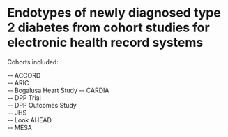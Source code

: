 # Endotypes of newly diagnosed type 2 diabetes from cohort studies for electronic health record systems

Cohorts included:

-- ACCORD  
-- ARIC    
-- Bogalusa Heart Study
-- CARDIA  
-- DPP Trial  
-- DPP Outcomes Study  
-- JHS  
-- Look AHEAD  
-- MESA  
